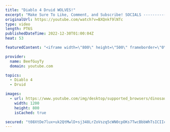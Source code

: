 ```yaml
---
title: "Diablo 4 Druid WOLVES!"
excerpt: "Make Sure To Like, Comment, and Subscribe! SOCIALS ---------------------------------------------- Join Our ..."
originalUrl: https://youtube.com/watch?v=BXQnkf9lNTc
type: video
length: PT6S
publishedDateTime: 2022-12-30T01:00:04Z
heat: 53

featuredContent: "<iframe width=\"800\" height=\"500\" frameborder=\"0\" src=\"https://www.youtube.com/embed/BXQnkf9lNTc\" allow=\"accelerometer; autoplay; encrypted-media; gyroscope; picture-in-picture\" allowfullscreen></iframe>"

provider:
  name: BeefGuyTy
  domain: youtube.com

topics:
  - Diablo 4
  - Druid

images:
  - url: https://www.youtube.com/img/desktop/supported_browsers/dinosaur.png
    width: 1200
    height: 800
    isCached: true

secured: "t08XtDe7lux+uk2QtMwlD+sj348LrZoVszq5cWN0cpOKs7TwcBbbWhTsICIIc/Jc5NjGlvuV2vZiNSRvyBMWo1fsiRbSn7uhVUkjvM7w0wtynnomJAZuLIJIfS3LOeFub/ByL9HDR52t7mA1Ij0+cRzcpK6pp1hxmSOyJqci5ct/tTsQZl9/vfCLLR6LN+biNPsQ8sGlKwsb9AVmVpA8xvX3a5m5am5/6fPaZxhHNWv6LVXkW5sUU613rH1+7dL5ylrCyg1sYThm4hwJDHAmgsjBcPwjLAPQQgud7vxtVWZ/PGpv19GpWZLzfkPfOe6LHFtTIf+eh4uxwpFAwgbJQRVRr5+yvjmJ4w+GRJPU4pwC2WfnlzbSekKxnxcumai59gbhSvKi2RBMCEZP05Qyuz60DDK8UOGJkNG0PZJi2IY=;oM4ntvBTbaEjVPMurv3BVg=="
---
```


